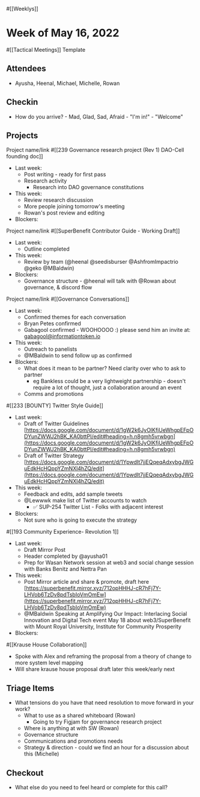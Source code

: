 #[[Weeklys]] 
# Week of May 16, 2022
#[[Tactical Meetings]] Template

## Attendees
- Ayusha, Heenal, Michael, Michelle, Rowan

## Checkin
- How do you arrive? - Mad, Glad, Sad, Afraid - "I'm in!" - "Welcome"


## Projects
Project name/link #[[239 Governance research project (Rev 1) DAO-Cell founding doc]] 
- Last week: 
	- Post writing - ready for first pass 
	- Research activity
		- Research into DAO governance constitutions 
- This week:
	- Review research discussion
	- More people joining tomorrow's meeting
	- Rowan's post review and editing
- Blockers:

Project name/link #[[SuperBenefit Contributor Guide - Working Draft]] 
- Last week:
	- Outline completed
- This week:
	- Review by team (@heenal @seedisburser @AshfromImpactrio @geko @MBaldwin)
- Blockers:
	- Governance structure - @heenal will talk with @Rowan  about governance, & discord flow

Project name/link #[[Governance Conversations]] 
- Last week:
	- Confirmed themes for each conversation
	- Bryan Petes confirmed
	- Gabagool confirmed - WOOHOOOO :) please send him an invite at: [gabagool@informationtoken.io](mailto:gabagool@informationtoken.io) 
- This week:
	- Outreach to panelists
	- @MBaldwin to send follow up as confirmed
- Blockers:
	- What does it mean to be partner? Need clarity over who to ask to partner
		- eg Bankless could be a very lightweight partnership - doesn't require a lot of thought, just a collaboration around an event
	- Comms and promotions 

#[[233 [BOUNTY] Twitter Style Guide]] 
- Last week:
	- Draft of Twitter Guidelines [https://docs.google.com/document/d/1gW2k6JyOlKfjUeWhgpEFpODYunZWWJ2hBK_KA0bttPI/edit#heading=h.n8gmh5vrwbgn](https://docs.google.com/document/d/1gW2k6JyOlKfjUeWhgpEFpODYunZWWJ2hBK_KA0bttPI/edit#heading=h.n8gmh5vrwbgn) 
	- Draft of Twitter Strategy [https://docs.google.com/document/d/1YpwdIt7jjEQqeqAdxybgJWGuEdkHcHQppYZmNXl4hZQ/edit](https://docs.google.com/document/d/1YpwdIt7jjEQqeqAdxybgJWGuEdkHcHQppYZmNXl4hZQ/edit) 
- This week:
	- Feedback and edits, add sample tweets
	- @Lewwwk make list of Twitter accounts to watch
		- ✅ SUP-254 Twitter List - Folks with adjacent interest
- Blockers:
	- Not sure who is going to execute the strategy

#[[193 Community Experience- Revolution 1]] 
- Last week:
	- Draft Mirror Post
	- Header completed by @ayusha01 
	- Prep for Wasan Network session at web3 and social change session with Banks Benitz and Nettra Pan
- This week:
	- Post Mirror article and share & promote, draft here [https://superbenefit.mirror.xyz/712opHHHJ-cR7hFj7Y-LHVob6TzDv8pdTsbIoVmOmEw](https://superbenefit.mirror.xyz/712opHHHJ-cR7hFj7Y-LHVob6TzDv8pdTsbIoVmOmEw) 
	- @MBaldwin Speaking at Amplifying Our Impact: Interlacing Social Innovation and Digital Tech event May 18 about web3/SuperBenefit with Mount Royal University, Institute for Community Prosperity
- Blockers:

#[[Krause House Collaboration]] 
- Spoke with Alex and reframing the proposal from a theory of change to more system level mapping
- Will share krause house proposal draft later this week/early next

## Triage Items
- What tensions do you have that need resolution to move forward in your work?
	- What to use as a shared whiteboard (Rowan)
		- Going to try Figjam for governance research project
	- Where is anything at with SW (Rowan)
	- Governance structure
	- Communications and promotions needs
	- Strategy & direction - could we find an hour for a discussion about this (Michelle)

## Checkout
- What else do you need to feel heard or complete for this call?
